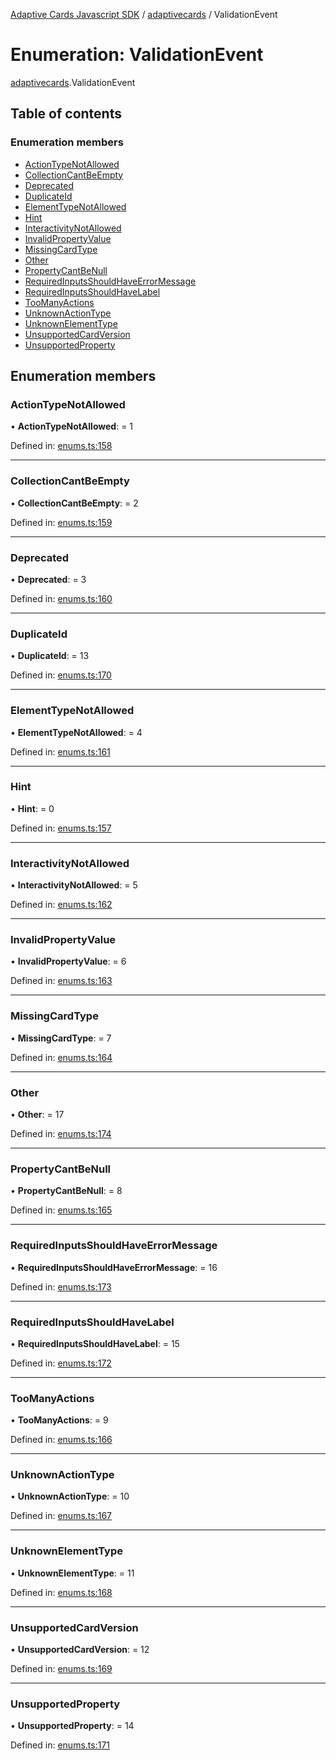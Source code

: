 [Adaptive Cards Javascript SDK](../README.md) / [adaptivecards](../modules/adaptivecards.md) / ValidationEvent

# Enumeration: ValidationEvent

[adaptivecards](../modules/adaptivecards.md).ValidationEvent

## Table of contents

### Enumeration members

- [ActionTypeNotAllowed](adaptivecards.validationevent.md#actiontypenotallowed)
- [CollectionCantBeEmpty](adaptivecards.validationevent.md#collectioncantbeempty)
- [Deprecated](adaptivecards.validationevent.md#deprecated)
- [DuplicateId](adaptivecards.validationevent.md#duplicateid)
- [ElementTypeNotAllowed](adaptivecards.validationevent.md#elementtypenotallowed)
- [Hint](adaptivecards.validationevent.md#hint)
- [InteractivityNotAllowed](adaptivecards.validationevent.md#interactivitynotallowed)
- [InvalidPropertyValue](adaptivecards.validationevent.md#invalidpropertyvalue)
- [MissingCardType](adaptivecards.validationevent.md#missingcardtype)
- [Other](adaptivecards.validationevent.md#other)
- [PropertyCantBeNull](adaptivecards.validationevent.md#propertycantbenull)
- [RequiredInputsShouldHaveErrorMessage](adaptivecards.validationevent.md#requiredinputsshouldhaveerrormessage)
- [RequiredInputsShouldHaveLabel](adaptivecards.validationevent.md#requiredinputsshouldhavelabel)
- [TooManyActions](adaptivecards.validationevent.md#toomanyactions)
- [UnknownActionType](adaptivecards.validationevent.md#unknownactiontype)
- [UnknownElementType](adaptivecards.validationevent.md#unknownelementtype)
- [UnsupportedCardVersion](adaptivecards.validationevent.md#unsupportedcardversion)
- [UnsupportedProperty](adaptivecards.validationevent.md#unsupportedproperty)

## Enumeration members

### ActionTypeNotAllowed

• **ActionTypeNotAllowed**: = 1

Defined in: [enums.ts:158](https://github.com/microsoft/AdaptiveCards/blob/0938a1f10/source/nodejs/adaptivecards/src/enums.ts#L158)

---

### CollectionCantBeEmpty

• **CollectionCantBeEmpty**: = 2

Defined in: [enums.ts:159](https://github.com/microsoft/AdaptiveCards/blob/0938a1f10/source/nodejs/adaptivecards/src/enums.ts#L159)

---

### Deprecated

• **Deprecated**: = 3

Defined in: [enums.ts:160](https://github.com/microsoft/AdaptiveCards/blob/0938a1f10/source/nodejs/adaptivecards/src/enums.ts#L160)

---

### DuplicateId

• **DuplicateId**: = 13

Defined in: [enums.ts:170](https://github.com/microsoft/AdaptiveCards/blob/0938a1f10/source/nodejs/adaptivecards/src/enums.ts#L170)

---

### ElementTypeNotAllowed

• **ElementTypeNotAllowed**: = 4

Defined in: [enums.ts:161](https://github.com/microsoft/AdaptiveCards/blob/0938a1f10/source/nodejs/adaptivecards/src/enums.ts#L161)

---

### Hint

• **Hint**: = 0

Defined in: [enums.ts:157](https://github.com/microsoft/AdaptiveCards/blob/0938a1f10/source/nodejs/adaptivecards/src/enums.ts#L157)

---

### InteractivityNotAllowed

• **InteractivityNotAllowed**: = 5

Defined in: [enums.ts:162](https://github.com/microsoft/AdaptiveCards/blob/0938a1f10/source/nodejs/adaptivecards/src/enums.ts#L162)

---

### InvalidPropertyValue

• **InvalidPropertyValue**: = 6

Defined in: [enums.ts:163](https://github.com/microsoft/AdaptiveCards/blob/0938a1f10/source/nodejs/adaptivecards/src/enums.ts#L163)

---

### MissingCardType

• **MissingCardType**: = 7

Defined in: [enums.ts:164](https://github.com/microsoft/AdaptiveCards/blob/0938a1f10/source/nodejs/adaptivecards/src/enums.ts#L164)

---

### Other

• **Other**: = 17

Defined in: [enums.ts:174](https://github.com/microsoft/AdaptiveCards/blob/0938a1f10/source/nodejs/adaptivecards/src/enums.ts#L174)

---

### PropertyCantBeNull

• **PropertyCantBeNull**: = 8

Defined in: [enums.ts:165](https://github.com/microsoft/AdaptiveCards/blob/0938a1f10/source/nodejs/adaptivecards/src/enums.ts#L165)

---

### RequiredInputsShouldHaveErrorMessage

• **RequiredInputsShouldHaveErrorMessage**: = 16

Defined in: [enums.ts:173](https://github.com/microsoft/AdaptiveCards/blob/0938a1f10/source/nodejs/adaptivecards/src/enums.ts#L173)

---

### RequiredInputsShouldHaveLabel

• **RequiredInputsShouldHaveLabel**: = 15

Defined in: [enums.ts:172](https://github.com/microsoft/AdaptiveCards/blob/0938a1f10/source/nodejs/adaptivecards/src/enums.ts#L172)

---

### TooManyActions

• **TooManyActions**: = 9

Defined in: [enums.ts:166](https://github.com/microsoft/AdaptiveCards/blob/0938a1f10/source/nodejs/adaptivecards/src/enums.ts#L166)

---

### UnknownActionType

• **UnknownActionType**: = 10

Defined in: [enums.ts:167](https://github.com/microsoft/AdaptiveCards/blob/0938a1f10/source/nodejs/adaptivecards/src/enums.ts#L167)

---

### UnknownElementType

• **UnknownElementType**: = 11

Defined in: [enums.ts:168](https://github.com/microsoft/AdaptiveCards/blob/0938a1f10/source/nodejs/adaptivecards/src/enums.ts#L168)

---

### UnsupportedCardVersion

• **UnsupportedCardVersion**: = 12

Defined in: [enums.ts:169](https://github.com/microsoft/AdaptiveCards/blob/0938a1f10/source/nodejs/adaptivecards/src/enums.ts#L169)

---

### UnsupportedProperty

• **UnsupportedProperty**: = 14

Defined in: [enums.ts:171](https://github.com/microsoft/AdaptiveCards/blob/0938a1f10/source/nodejs/adaptivecards/src/enums.ts#L171)
